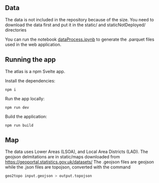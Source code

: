 ## Data

The data is not included in the repository because of the size. You need to download the data first and put it in the static/ and staticNotDeployed/ directories

You can run the notebook [dataProcess.ipynb](dataProcess.ipynb) to generate the .parquet files used in the web application.


## Running the app

The atlas is a npm Svelte app.

Install the dependencies:
```
npm i
```

Run the app locally:
```
npm run dev
```

Build the application:
```
npm run build
```
 


## Map

The data uses Lower Areas (LSOA), and Local Area Districts (LAD).
The geojson delmitations are in static/maps downloaded from https://geoportal.statistics.gov.uk/datasets/
The .geojson files are geojson while the .json files are topojson, converted with the command

```bash
geo2topo input.geojson > output.topojson
```
